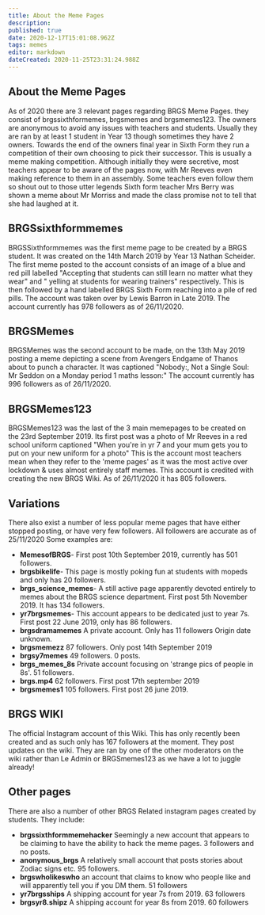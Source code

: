 ```yaml
---
title: About the Meme Pages
description: 
published: true
date: 2020-12-17T15:01:08.962Z
tags: memes
editor: markdown
dateCreated: 2020-11-25T23:31:24.988Z
---
```


## About the Meme Pages
As of 2020 there are 3 relevant pages regarding BRGS Meme Pages. they consist of brgssixthformemes, brgsmemes and brgsmemes123. The owners are anonymous to avoid any issues with teachers and students. Usually they are ran by at least 1 student in Year 13 though sometimes they have 2 owners. Towards the end of the owners final year in Sixth Form they run a competition of their own choosing to pick their successor. This is usually a meme making competition. 
Although initially they were secretive, most teachers appear to be aware of the pages now, with Mr Reeves even making reference to them in an assembly. Some teachers even follow them so shout out to those utter legends
Sixth form teacher Mrs Berry was shown a meme about Mr Morriss and made the class promise not to tell that she had laughed at it.

## BRGSsixthformmemes
BRGSSixthformmemes was the first meme page to be created by a BRGS student. It was created on the 14th March 2019 by Year 13 Nathan Scheider. The first meme posted to the account consists of an image of a blue and red pill labelled "Accepting that students can still learn no matter what they wear" and " yelling at students for wearing trainers" respectively. This is then followed by a hand labelled BRGS Sixth Form reaching into a pile of red pills.
The account was taken over by Lewis Barron in Late 2019.
The account currently has 978 followers as of 26/11/2020.

## BRGSMemes
BRGSMemes was the second account to be made, on the 13th May 2019 posting a meme depicting a scene from Avengers Endgame of Thanos about to punch a character. It was captioned "Nobody:, Not a Single Soul: Mr Seddon on a Monday period 1 maths lesson:"
The account currently has 996 followers as of 26/11/2020.

## BRGSMemes123
BRGSMemes123 was the last of the 3 main memepages to be created on the 23rd September 2019. Its first post was a photo of Mr Reeves in a red school uniform captioned "When you're in yr 7 and your mum gets you to put on your new uniform for a photo"
This is the account most teachers mean when they refer to the 'meme pages' as it was the most active over lockdown & uses almost entirely staff memes.
This account is credited with creating the new BRGS Wiki.
As of 26/11/2020 it has 805 followers.

## Variations
There also exist a number of less popular meme pages that have either stopped posting, or have very few followers.
All followers are accurate as of 25/11/2020
Some examples are:
- **MemesofBRGS**- First post 10th September 2019, currently has 501 followers.
- **brgsbikelife**- This page is mostly poking fun at students with mopeds and only has 20 followers.
- **brgs_science_memes**- A still active page apparently devoted entirely to memes about the BRGS science department. First post 5th November 2019. It has 134 followers.
- **yr7brgsmemes**- This account appears to be dedicated just to year 7s. First post 22 June 2019, only has 86 followers.
- **brgsdramamemes** A private account. Only has 11 followers Origin date unknown.
- **brgsmemezz** 87 followers. Only post 14th September 2019
- **brgsy7memes** 49 followers. 0 posts.
- **brgs_memes_8s** Private account focusing on 'strange pics of people in 8s'. 51 followers.
- **brgs.mp4** 62 followers. First post 17th september 2019
- **brgsmemes1** 105 followers. First post 26 june 2019.
## BRGS WIKI
The official Instagram account of this Wiki. This has only recently been created and as such only has 167 followers at the moment. They post updates on the wiki. They are ran by one of the other moderators on the wiki rather than Le Admin or BRGSmemes123 as we have a lot to juggle already!
## Other pages
There are also a number of other BRGS Related instagram pages created by students.
They include:
- **brgssixthformmemehacker** Seemingly a new account that appears to be claiming to have the ability to hack the meme pages. 3 followers and no posts.
- **anonymous_brgs** A relatively small account that posts stories about Zodiac signs etc. 95 followers.
- **brgswholikeswho** an account that claims to know who people like and will apparently tell you if you DM them. 51 followers
- **yr7brgsships** A shipping account for year 7s from 2019. 63 followers
- **brgsyr8.shipz** A shipping account for year 8s from 2019. 60 followers

